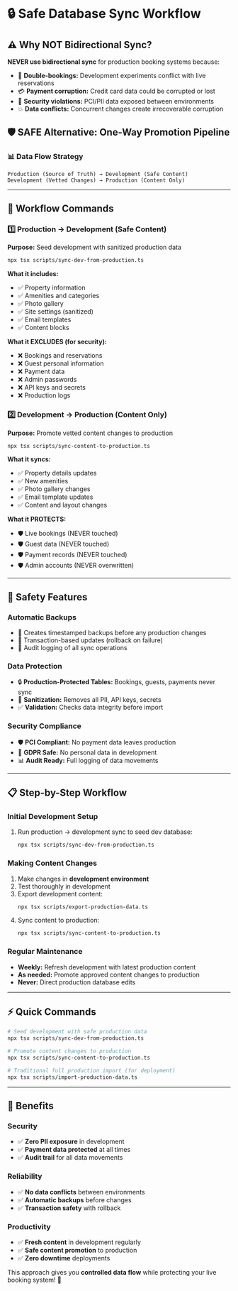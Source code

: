 # 🔒 Safe Database Sync Workflow

## ⚠️ Why NOT Bidirectional Sync?

**NEVER use bidirectional sync** for production booking systems because:
- 🚨 **Double-bookings:** Development experiments conflict with live reservations
- 💳 **Payment corruption:** Credit card data could be corrupted or lost
- 🔐 **Security violations:** PCI/PII data exposed between environments
- 💥 **Data conflicts:** Concurrent changes create irrecoverable corruption

## 🛡️ SAFE Alternative: One-Way Promotion Pipeline

### 📊 Data Flow Strategy
```
Production (Source of Truth) → Development (Safe Content)
Development (Vetted Changes) → Production (Content Only)
```

---

## 🔄 Workflow Commands

### 1️⃣ Production → Development (Safe Content)
**Purpose:** Seed development with sanitized production data
```bash
npx tsx scripts/sync-dev-from-production.ts
```

**What it includes:**
- ✅ Property information
- ✅ Amenities and categories  
- ✅ Photo gallery
- ✅ Site settings (sanitized)
- ✅ Email templates
- ✅ Content blocks

**What it EXCLUDES (for security):**
- ❌ Bookings and reservations
- ❌ Guest personal information
- ❌ Payment data
- ❌ Admin passwords
- ❌ API keys and secrets
- ❌ Production logs

### 2️⃣ Development → Production (Content Only)
**Purpose:** Promote vetted content changes to production
```bash
npx tsx scripts/sync-content-to-production.ts
```

**What it syncs:**
- ✅ Property details updates
- ✅ New amenities
- ✅ Photo gallery changes
- ✅ Email template updates
- ✅ Content and layout changes

**What it PROTECTS:**
- 🛡️ Live bookings (NEVER touched)
- 🛡️ Guest data (NEVER touched)
- 🛡️ Payment records (NEVER touched)
- 🛡️ Admin accounts (NEVER overwritten)

---

## 🚨 Safety Features

### Automatic Backups
- 💾 Creates timestamped backups before any production changes
- 🔄 Transaction-based updates (rollback on failure)
- 📝 Audit logging of all sync operations

### Data Protection
- 🔒 **Production-Protected Tables:** Bookings, guests, payments never sync
- 🧹 **Sanitization:** Removes all PII, API keys, secrets
- ✅ **Validation:** Checks data integrity before import

### Security Compliance
- 🛡️ **PCI Compliant:** No payment data leaves production
- 🔐 **GDPR Safe:** No personal data in development
- 📊 **Audit Ready:** Full logging of data movements

---

## 📋 Step-by-Step Workflow

### Initial Development Setup
1. Run production → development sync to seed dev database:
   ```bash
   npx tsx scripts/sync-dev-from-production.ts
   ```

### Making Content Changes
1. Make changes in **development environment**
2. Test thoroughly in development  
3. Export development content:
   ```bash
   npx tsx scripts/export-production-data.ts
   ```
4. Sync content to production:
   ```bash
   npx tsx scripts/sync-content-to-production.ts
   ```

### Regular Maintenance
- **Weekly:** Refresh development with latest production content
- **As needed:** Promote approved content changes to production
- **Never:** Direct production database edits

---

## ⚡ Quick Commands

```bash
# Seed development with safe production data
npx tsx scripts/sync-dev-from-production.ts

# Promote content changes to production  
npx tsx scripts/sync-content-to-production.ts

# Traditional full production import (for deployment)
npx tsx scripts/import-production-data.ts
```

---

## 🎯 Benefits

### Security
- ✅ **Zero PII exposure** in development
- ✅ **Payment data protected** at all times
- ✅ **Audit trail** for all data movements

### Reliability  
- ✅ **No data conflicts** between environments
- ✅ **Automatic backups** before changes
- ✅ **Transaction safety** with rollback

### Productivity
- ✅ **Fresh content** in development regularly
- ✅ **Safe content promotion** to production
- ✅ **Zero downtime** deployments

This approach gives you **controlled data flow** while protecting your live booking system! 🎉